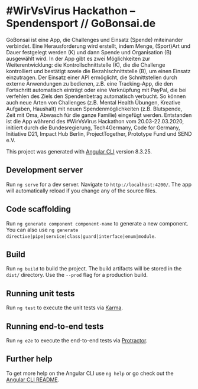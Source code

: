 # #WirVsVirus Hackathon – Spendensport // GoBonsai.de

GoBonsai ist eine App, die Challenges und Einsatz (Spende) miteinander verbindet.
Eine Herausforderung wird erstellt, indem Menge, (Sport)Art und Dauer festgelegt werden (K) und dann Spende und Organisation (B) ausgewählt wird.
In der App gibt es zwei Möglichkeiten zur Weiterentwicklung:
die Kontrollschnittstelle (K), die die Challenge kontrolliert und bestätigt sowie die Bezahlschnittstelle (B), um einen Einsatz einzutragen. Der Einsatz einer API ermöglicht, die Schnittstellen durch externe Anwendungen zu bedienen, z.B. eine Tracking-App, die den Fortschritt automatisch einträgt oder eine Verknüpfung mit PayPal, die bei verfehlen des Ziels den Spendenbetrag automatisch verbucht.
So können auch neue Arten von Challenges (z.B. Mental Health Übungen, Kreative Aufgaben, Haushalt) mit neuen Spendenmöglichkeiten (z.B. Blutspende, Zeit mit Oma, Abwasch für die ganze Familie) eingefügt werden.
Entstanden ist die App während des #WirVsVirus Hackathon vom 20.03-22.03.2020, initiiert durch die Bundesregierung, Tech4Germany, Code for Germany, Initiative D21, Impact Hub Berlin, ProjectTogether, Prototype Fund und SEND e.V. 


This project was generated with [Angular CLI](https://github.com/angular/angular-cli) version 8.3.25.

## Development server

Run `ng serve` for a dev server. Navigate to `http://localhost:4200/`. The app will automatically reload if you change any of the source files.

## Code scaffolding

Run `ng generate component component-name` to generate a new component. You can also use `ng generate directive|pipe|service|class|guard|interface|enum|module`.

## Build

Run `ng build` to build the project. The build artifacts will be stored in the `dist/` directory. Use the `--prod` flag for a production build.

## Running unit tests

Run `ng test` to execute the unit tests via [Karma](https://karma-runner.github.io).

## Running end-to-end tests

Run `ng e2e` to execute the end-to-end tests via [Protractor](http://www.protractortest.org/).

## Further help

To get more help on the Angular CLI use `ng help` or go check out the [Angular CLI README](https://github.com/angular/angular-cli/blob/master/README.md).
